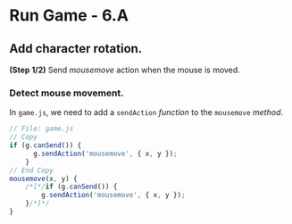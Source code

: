 # Run Game - 6.A

## Add character rotation.

**(Step 1/2)** Send _mousemove_ action when the mouse is moved.

### Detect mouse movement.

In `game.js`, we need to add a `sendAction` _function_ to the `mousemove` _method_.

```javascript
// File: game.js
// Copy
if (g.canSend()) {
      g.sendAction('mousemove', { x, y });
    }
// End Copy
mousemove(x, y) {
    /*[*/if (g.canSend()) {
        g.sendAction('mousemove', { x, y });
    }/*]*/
}
```
